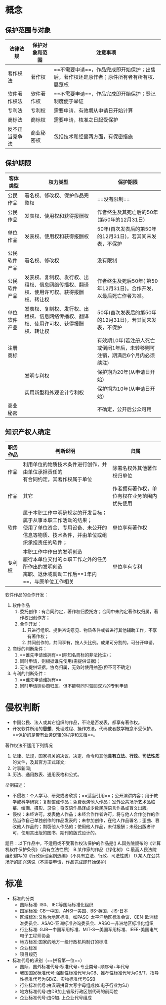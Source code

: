 # 概念

## 保护范围与对象

| 法律法规       | 保护对象和范围 | 注意事项                                                     |
| -------------- | -------------- | ------------------------------------------------------------ |
| 著作权法       | 著作权         | ==不需要申请==，作品完成即开始保护；出售后，著作权还是原作者；原件所有者有所有权、展览权 |
| 软件著作权法   | 软件著作权     | ==不需要申请==，作品完成即开始保护；登记制度便于举证         |
| 专利法         | 专利权         | 需要申请，有效期从申请日开始计算                             |
| 商标法         | 商标权         | 需要申请，核准之日起受保护                                   |
| 反不正当竞争法 | 商业秘密权     | 包括技术和经营两方面，有保密措施                             |

## 保护期限

| 客体类型     | 权力类型                                                     | 保护期限                                                     |
| ------------ | ------------------------------------------------------------ | ------------------------------------------------------------ |
| 公民作品     | 署名权、修改权、保护作品完整权                               | ==没有限制==                                                 |
| 公民作品     | 发表权、使用权和获得报酬权                                   | 作者终生及其死亡后的50年(第50年的12月31日)                   |
| 单位作品     | 发表权、使用权和获得报酬权                                   | 50年(首次发表后的第50年的12月31日)，若其间未发表，不保护     |
| 公民软件产品 | 署名权、修改权                                               | 没有限制                                                     |
| 公民软件产品 | 发表权、复制权、发行权、出租权、信息网络传播权、翻译权、使用许可权、获得报酬权、转让权 | 作者终生及死后50年( 第50年12月31日)。合作开发，以最后死亡作者为准。 |
| 单位软件产品 | 发表权、复制权、发行权、出租权、信息网络传播权、翻译权、使用许可权、获得报酬权、转让权 | 50年(首次发表后的第50年的12月31日)，若其间未发表，不保护     |
| 注册商标     |                                                              | 有效期10年(若注册人死亡或倒闭1年后，未转移则可注销，期满后6个月内必须续注) |
|              | 发明专利权                                                   | 保护期为20年(从申请日开始)                                   |
|              | 实用新型和外观设计专利权                                     | 保护期为10年(从申请日开始)                                   |
| 商业秘密     |                                                              | 不确定，公开后公众可用                                       |

## 知识产权人确定

| 职务作品 | 判断说明                                                     | 归属                                         |
| -------- | ------------------------------------------------------------ | -------------------------------------------- |
| 作品     | 利用单位的物质技术条件进行创作，并由单位承担责任的<br />有合同约定，其著作权属于单位 | 除署名权外其他著作权归单位                   |
| 作品     | 其它                                                         | 作者拥有著作权，单位有权在业务范围内优先使用 |
| 软件     | 属于本职工作中明确规定的开发目标；<br/>属于从事本职工作活动的结果；<br/>使用了单位资金、专用设备、未公开的信息等物质、技术条件，并由单位或组织承担责任的软件； | 单位享有著作权                               |
| 专利权   | 本职工作中作出的发明创造<br/>履行本单位交付的本职工作之外的任务所作出的发明创造<br/>离职、退休或调动工作后==1年内==，与原单位工作相关 | 单位享有专利                                 |

软件作品的合作开发：

1. 软件作品
   1. 委托创作：有合同约定，著作权归委托方；合同中未约定著作权归属，著作权归创作方；
   2. 合作开发：
      1. 只进行组织、提供咨询意见、物质条件或者进行其他辅助工作，不享有著作权；
      2. 共同创作的，共同享有，按人头比例。成果可分割的，可分开申请。
2. 商标的判断条件：
   1. ==谁先申请谁拥有==(除知名商标的非法抢注)；
   2. 同时申请，则根据谁先使用(需提供证据)；
   3. 无法提供证据，协商归属，无效时使用抽签(但不可不确定)
3. 专利的判断条件：
   1. ==谁先申请谁拥有==
   2. 同时申请则协商归属，但不能够同时驳回双方的专利申请

# 侵权判断

- 中国公民、法人或其它组织的作品，不论是否发表，都享有著作权。
- 开发软件所用的**思想**、处理过程、操作方法，代码或者数学概念不受保护。==保护的是带有业务逻辑的程序和文档==。

著作权法不适用下列情况

1. 法律、法规，国家机关的决议、决定、命令和其他**具有立法、行政、司法性质**的文件，及其官方正式译文;
2. 时事新闻;
3. 历法、通用数表、通用表格和公式。

举例描述：

- 不侵权：个人学习、研究或者欣赏；==适当引用==；公开演讲内容；用于教学或科学研究；复制馆藏作品；免费表演他人作品；室外公共场所艺术品临摹、绘画、摄影、录像；将汉语作品译成少数民族语言作品或盲文出版。 
- 侵权：未经许可，发表他人作品；未经合作作者许可，将与他人合作创作的作品当作自己单独创作的作品发表的；未参加创作，在他人作品署名；歪曲、篡改他人作品的；剽窃他人作品的；使用他人作品，未付报酬；未经出版者许可，使用其出版的图书、期刊的版式设计的。

题目：以下作品中，不适用或不受著作权法保护的作品是()
A.国务院颁布的《计算机软件保护条例》（具有立法性质）
B.某作家的作品《绿化树》
C.最高人民法院组织编写的《行政诉讼案例选编》（不具有立法、行政、司法性质）
D.某人在公共场所的即兴演说（不需要申请，作品完成即开始保护）

# 标准

- 标准的分类
  - 国际标准: IS0、 IEC等国际标准化组织
  - 国家标准: GB一中国、ANSI一美国、BS-英国、JIS-日本
  - 区域标准:又称为地区标准，如PASC-太平洋地区标准会议、CEN-欧洲标准委员会、ASAC-亚洲标准咨询委员会、ARSO一非洲地区标准化组织
  - 行业标准: GJB一中国军用标准、MIT-S一美国军用标准、IEEE-美国电气电子工程师协会
  - 地方标准:国家的地方一级行政机构制订的标准
  - 企业标准
  - 项目规范
- 标准代号的识别（==拼音第一位==）
  - 国际、国外标准代号:标准代号+专业类号+顺序号+年代号
  - 我国国家标准代号:强制性标准代号为GB、推荐性标准代号为GB/T、指导性标准代号为GB/Z、实物标准代号GSB
  - 行业标准代号:由汉语拼音大写字母组成(如电子行业为SJ)
  - 地方标准代号:由DB加上省级行政区划代码的前两位
  - 企业标准代号:由Q加. 上企业代号组成

